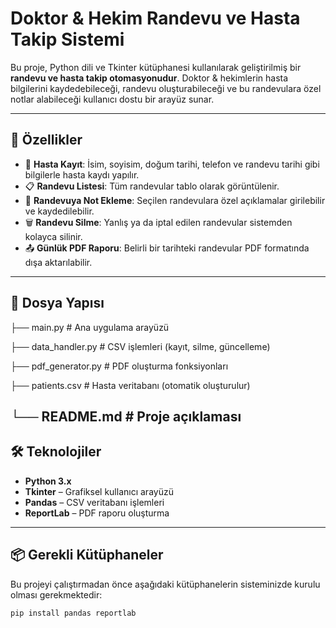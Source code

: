 #  Doktor & Hekim Randevu ve Hasta Takip Sistemi

Bu proje, Python dili ve Tkinter kütüphanesi kullanılarak geliştirilmiş bir **randevu ve hasta takip otomasyonudur**. Doktor & hekimlerin hasta bilgilerini kaydedebileceği, randevu oluşturabileceği ve bu randevulara özel notlar alabileceği kullanıcı dostu bir arayüz sunar.

---

## 🚀 Özellikler

- 🧾 **Hasta Kayıt**: İsim, soyisim, doğum tarihi, telefon ve randevu tarihi gibi bilgilerle hasta kaydı yapılır.  
- 📋 **Randevu Listesi**: Tüm randevular tablo olarak görüntülenir.  
- 📝 **Randevuya Not Ekleme**: Seçilen randevulara özel açıklamalar girilebilir ve kaydedilebilir.  
- 🗑️ **Randevu Silme**: Yanlış ya da iptal edilen randevular sistemden kolayca silinir.  
- 📤 **Günlük PDF Raporu**: Belirli bir tarihteki randevular PDF formatında dışa aktarılabilir.  

--- 
## 📂 Dosya Yapısı
├── main.py                # Ana uygulama arayüzü

├── data_handler.py        # CSV işlemleri (kayıt, silme, güncelleme)

├── pdf_generator.py       # PDF oluşturma fonksiyonları

├── patients.csv           # Hasta veritabanı (otomatik oluşturulur)

└── README.md              # Proje açıklaması
---

## 🛠️ Teknolojiler

- **Python 3.x**
- **Tkinter** – Grafiksel kullanıcı arayüzü  
- **Pandas** – CSV veritabanı işlemleri  
- **ReportLab** – PDF raporu oluşturma  

---

## 📦 Gerekli Kütüphaneler

Bu projeyi çalıştırmadan önce aşağıdaki kütüphanelerin sisteminizde kurulu olması gerekmektedir:

```bash
pip install pandas reportlab
